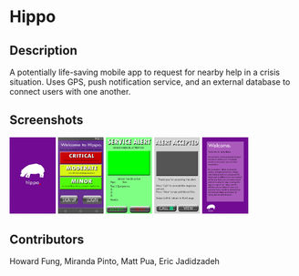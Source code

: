 # Hippo

## Description

A potentially life-saving mobile app to request for nearby help in a crisis situation. Uses GPS, push notification service, and an external database to connect users with one another.


## Screenshots

<img src="screenshots/github_logo.jpg" alt="Logo page" width="16%">
<img src="screenshots/github_main.jpg" alt="Home page" width="16%">
<img src="screenshots/github_greenalert.jpg" alt="Green alert" width="16%">
<img src="screenshots/github_alertaccept.jpg" alt="Alert accepted" width="16%">
<img src="screenshots/github_disclaimer.jpg" alt="Disclaimer" width="16%">


## Contributors

Howard Fung, Miranda Pinto, Matt Pua, Eric Jadidzadeh
